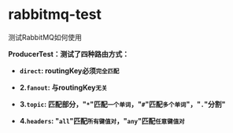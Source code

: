 # rabbitmq-test
测试RabbitMQ如何使用

**ProducerTest：测试了四种路由方式：**
+ **`direct`: routingKey必须`完全匹配`**

+ **2.`fanout`: 与routingKey`无关`**

+ **3.`topic`: 匹配部分，"`*`"匹配`一个单词`，"`#`"匹配`多个单词`"，"`.`"分割"**

+ **4.`headers`: "`all`"匹配`所有键值对`，"`any`"匹配`任意键值对`**

